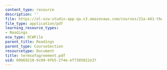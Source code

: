 ```yaml
---
content_type: resource
description: ''
file: https://ol-ocw-studio-app-qa.s3.amazonaws.com/courses/21a-441-the-conquest-of-america-spring-2004/096692189c099fb52f4eef7305022e37_termsofagreement.pdf
file_type: application/pdf
learning_resource_types:
- Readings
ocw_type: OCWFile
parent_title: Readings
parent_type: CourseSection
resourcetype: Document
title: termsofagreement.pdf
uid: 09669218-9c09-9fb5-2f4e-ef7305022e37
---
```


